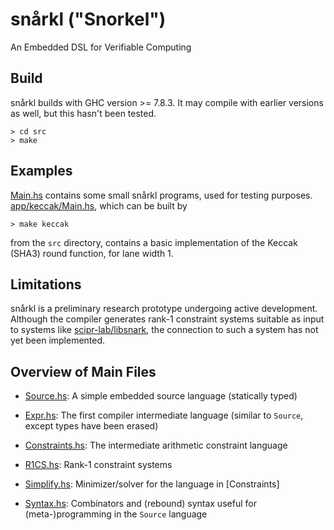 # snårkl ("Snorkel")

An Embedded DSL for Verifiable Computing

## Build

snårkl builds with GHC version >= 7.8.3. It may compile with earlier versions as well, but this hasn't been tested.

```
> cd src
> make
```
## Examples

[Main.hs](https://github.com/gstew5/snarkl/blob/master/src/Main.hs) contains some small snårkl programs, used for testing purposes. [app/keccak/Main.hs](https://github.com/gstew5/snarkl/blob/master/src/app/keccak/Main.hs), which can be built by

```
> make keccak
```

from the `src` directory, contains a basic implementation of the Keccak (SHA3) round function, for lane width 1.

## Limitations

snårkl is a preliminary research prototype undergoing active development. Although the compiler generates rank-1 constraint systems suitable as input to systems like [scipr-lab/libsnark](https://github.com/scipr-lab/libsnark), the connection to such a system has not yet been implemented.

## Overview of Main Files

* [Source.hs](https://github.com/gstew5/snarkl/blob/master/src/Source.hs): A simple embedded source language (statically typed)

* [Expr.hs](https://github.com/gstew5/snarkl/blob/master/src/Expr.hs): The first compiler intermediate language (similar to `Source`, except types have been erased) 

* [Constraints.hs](https://github.com/gstew5/snarkl/blob/master/src/Constraints.hs): The intermediate arithmetic constraint language

* [R1CS.hs](https://github.com/gstew5/snarkl/blob/master/src/R1CS.hs): Rank-1 constraint systems

* [Simplify.hs](https://github.com/gstew5/snarkl/blob/master/src/Simplify.hs): Minimizer/solver for the language in [Constraints]

* [Syntax.hs](https://github.com/gstew5/snarkl/blob/master/src/Syntax.hs): Combinators and (rebound) syntax useful for (meta-)programming in the `Source` language

